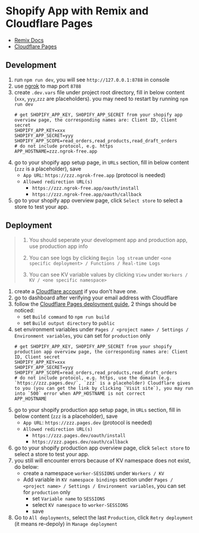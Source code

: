 # Shopify App with Remix and Cloudflare Pages

- [Remix Docs](https://remix.run/docs)
- [Cloudflare Pages](https://developers.cloudflare.com/pages)

## Development

1. run `npm run dev`, you will see `http://127.0.0.1:8788` in console
1. use [ngrok](https://ngrok.com/) to map port `8788`
1. create `.dev.vars` file under project root directory, fill in below content (`xxx`, `yyy`,`zzz` are placeholders). you may need to restart by running `npm run dev`
    ```
    # get SHOPIFY_APP_KEY, SHOPIFY_APP_SECRET from your shopify app overview page, the corresponding names are: Client ID, Client secret
    SHOPIFY_APP_KEY=xxx
    SHOPIFY_APP_SECRET=yyy
    SHOPIFY_APP_SCOPE=read_orders,read_products,read_draft_orders
    # do not include protocol, e.g. https
    APP_HOSTNAME=zzz.ngrok-free.app
    ```
1. go to your shopify app setup page, in `URLs` section, fill in below content (`zzz` is a placeholder), save
    - `App URL`: `https://zzz.ngrok-free.app` (protocol is needed)
    - `Allowed redirection URL(s)`
        - `https://zzz.ngrok-free.app/oauth/install`
        - `https://zzz.ngrok-free.app/oauth/callback`
1. go to your shopify app overview page, click `Select store` to select a store to test your app.

## Deployment

> 1. You should seperate your development app and production app, use production app info
>
> 1. You can see logs by clicking `Begin log stream` under `<one specific deployment> / Functions / Real-time Logs`
>
> 1. You can see KV variable values by clicking `View` under `Workers / KV / <one specific namespace>`

1. create a [Cloudflare account](https://dash.cloudflare.com/sign-up/pages) if you don't have one.
1. go to dashboard after verifying your email address with Cloudflare
1. follow the [Cloudflare Pages deployment guide](https://developers.cloudflare.com/pages/framework-guides/deploy-anything), 2 things should be noticed:
    - set `Build command` to `npm run build`
    - set `Build output directory` to `public`
1. set environment variables under `Pages / <project name> / Settings / Environment variables`, you can set for `production` only
    ```
    # get SHOPIFY_APP_KEY, SHOPIFY_APP_SECRET from your shopify production app overview page, the corresponding names are: Client ID, Client secret
    SHOPIFY_APP_KEY=xxx
    SHOPIFY_APP_SECRET=yyy
    SHOPIFY_APP_SCOPE=read_orders,read_products,read_draft_orders
    # do not include protocol, e.g. https, use the domain (e.g. `https://zzz.pages.dev/`, `zzz` is a placeholder) Cloudflare gives to you (you can get the link by clicking `Visit site`), you may run into `500` error when APP_HOSTNAME is not correct
    APP_HOSTNAME
1. go to your shopify production app setup page, in `URLs` section, fill in below content (`zzz` is a placeholder), save
    - `App URL`: `https://zzz.pages.dev` (protocol is needed)
    - `Allowed redirection URL(s)`
        - `https://zzz.pages.dev/oauth/install`
        - `https://zzz.pages.dev/oauth/callback`
1. go to your shopify production app overview page, click `Select store` to select a store to test your app.
1. you still will encounter errors because of KV namespace does not exist, do below:
    - create a namespace `worker-SESSIONS` under `Workers / KV`
    - Add variable in `KV namespace bindings` section under `Pages / <project name> / Settings / Environment variables`, you can set for `production` only
        - set `Variable name` to `SESSIONS`
        - select `KV namespace` to `worker-SESSIONS` 
        - save
1. Go to `All deployments`, select the last `Production`, click `Retry deployment` (it means re-depoly) in `Manage deployment`